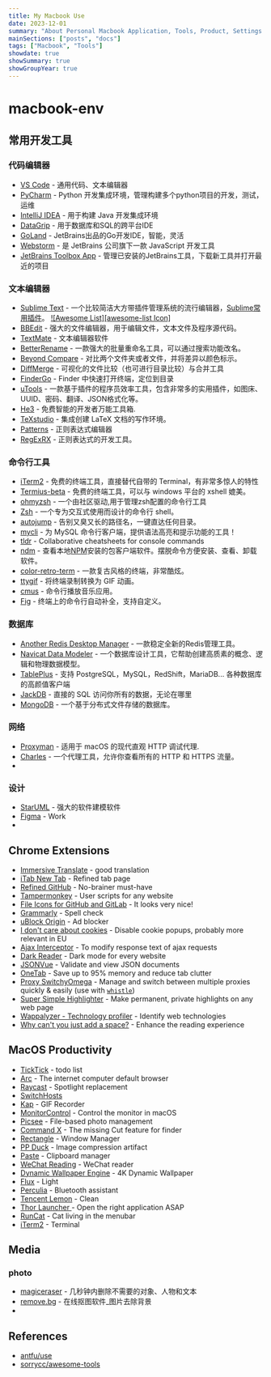 ```yaml
---
title: My Macbook Use
date: 2023-12-01
summary: "About Personal Macbook Application, Tools, Product, Settings.."
mainSections: ["posts", "docs"]
tags: ["Macbook", "Tools"]
showdate: true
showSummary: true
showGroupYear: true
---
```

# macbook-env
## 常用开发工具
### 代码编辑器
- [VS Code](https://code.visualstudio.com/) - 通用代码、文本编辑器
- [PyCharm](https://www.jetbrains.com/pycharm/) - Python 开发集成环境，管理构建多个python项目的开发，测试，运维
- [IntelliJ IDEA](https://www.jetbrains.com/idea/) - 用于构建 Java 开发集成环境
- [DataGrip](http://www.jetbrains.com/datagrip/) - 用于数据库和SQL的跨平台IDE
- [GoLand](https://www.jetbrains.com/go/) - JetBrains出品的Go开发IDE，智能，灵活
-  [Webstorm](http://www.jetbrains.com/webstorm/) - 是 JetBrains 公司旗下一款 JavaScript 开发工具
- [JetBrains Toolbox App](https://www.jetbrains.com/toolbox/) - 管理已安装的JetBrains工具，下载新工具并打开最近的项目
               
### 文本编辑器
- [Sublime Text](http://www.sublimetext.com/3) - 一个比较简洁大方带插件管理系统的流行编辑器，[Sublime常用插件](editor-plugin-zh.md#sublime-text-plugin)。 [![Awesome List][awesome-list Icon]](https://github.com/dreikanter/sublime-bookmarks#readme)
- [BBEdit](http://www.barebones.com/products/bbedit/) - 强大的文件编辑器，用于编辑文件，文本文件及程序源代码。
- [TextMate](https://macromates.com) - 文本编辑器软件
- [BetterRename](http://www.publicspace.net/BetterRename/) - 一款强大的批量重命名工具，可以通过搜索功能改名。
- [Beyond Compare](http://www.scootersoftware.com/download.php) - 对比两个文件夹或者文件，并将差异以颜色标示。
- [DiffMerge](http://sourcegear.com/diffmerge/) - 可视化的文件比较（也可进行目录比较）与合并工具
- [FinderGo](https://github.com/onmyway133/FinderGo) - Finder 中快速打开终端，定位到目录
- [uTools](https://u.tools/) - 一款基于插件的程序员效率工具，包含非常多的实用插件，如图床、UUID、密码、翻译、JSON格式化等。
- [He3](https://he3.app) - 免费智能的开发者万能工具箱.
- [TeXstudio](http://www.texstudio.org) - 集成创建 LaTeX 文档的写作环境。
- [Patterns](http://krillapps.com/patterns/) - 正则表达式编辑器
- [RegExRX](http://www.mactechnologies.com/index.php?page=downloads#regexrx) - 正则表达式的开发工具。

### 命令行工具
- [iTerm2](http://www.iterm2.com) - 免费的终端工具，直接替代自带的 Terminal，有非常多惊人的特性
- [Termius-beta](https://www.termius.com/) - 免费的终端工具，可以与 windows 平台的 xshell 媲美。
- [ohmyzsh](https://github.com/ohmyzsh/ohmyzsh) - 一个由社区驱动,用于管理zsh配置的命令行工具
- [Zsh](https://www.zsh.org) - 一个专为交互式使用而设计的命令行 shell。
- [autojump](https://github.com/wting/autojump/wiki) - 告别又臭又长的路径名，一键直达任何目录。
- [mycli](https://github.com/dbcli/mycli) - 为 MySQL 命令行客户端，提供语法高亮和提示功能的工具！
- [tldr](https://github.com/tldr-pages/tldr) - Collaborative cheatsheets for console commands
- [ndm](https://720kb.github.io/ndm/) - 查看本地[NPM](http://npmjs.org/)安装的包客户端软件。摆脱命令方便安装、查看、卸载软件。
- [color-retro-term](https://swordfishslabs.wordpress.com/2014/09/03/cool-old-term-is-dead-long-live-cool-retro-term/) - 一款复古风格的终端，非常酷炫。
- [ttygif](https://github.com/icholy/ttygif) - 将终端录制转换为 GIF 动画。
- [cmus](https://cmus.github.io/) - 命令行播放音乐应用。
- [Fig](https://fig.io) - 终端上的命令行自动补全，支持自定义。

### 数据库
- [Another Redis Desktop Manager](https://github.com/qishibo/AnotherRedisDesktopManager) - 一款稳定全新的Redis管理工具。
- [Navicat Data Modeler](https://www.navicat.com.cn/products/navicat-data-modeler) - 一个数据库设计工具，它帮助创建高质素的概念、逻辑和物理数据模型。
- [TablePlus](https://tableplus.io) - 支持 PostgreSQL，MySQL，RedShift，MariaDB... 各种数据库的高颜值客户端
- [JackDB](https://www.jackdb.com/) - 直接的 SQL 访问你所有的数据，无论在哪里
- [MongoDB](https://www.mongodb.com) - 一个基于分布式文件存储的数据库。
### 网络
- [Proxyman](https://proxyman.app) - 适用于 macOS 的现代直观 HTTP 调试代理.
- [Charles](https://www.charlesproxy.com/) - 一个代理工具，允许你查看所有的 HTTP 和 HTTPS 流量。
- 
### 设计
- [StarUML](http://staruml.io) - 强大的软件建模软件
- [Figma](https://www.figma.com/) - Work
- 
## Chrome Extensions
- [Immersive Translate](https://chrome.google.com/webstore/detail/immersive-translate/bpoadfkcbjbfhfodiogcnhhhpibjhbnh) - good translation
- [iTab New Tab](https://chrome.google.com/webstore/detail/itab%E6%96%B0%E6%A0%87%E7%AD%BE%E9%A1%B5%E5%85%8D%E8%B4%B9chatgpt/mhloojimgilafopcmlcikiidgbbnelip) - Refined tab page
- [Refined GitHub](https://chrome.google.com/webstore/detail/refined-github/hlepfoohegkhhmjieoechaddaejaokhf) - No-brainer must-have
- [Tampermonkey](https://chrome.google.com/webstore/detail/tampermonkey/dhdgffkkebhmkfjojejmpbldmpobfkfo) - User scripts for any website
- [File Icons for GitHub and GitLab](https://chrome.google.com/webstore/detail/file-icons-for-github-and/ficfmibkjjnpogdcfhfokmihanoldbfe) - It looks very nice!
- [Grammarly](https://chrome.google.com/webstore/detail/grammarly-grammar-checker/kbfnbcaeplbcioakkpcpgfkobkghlhen) - Spell check
- [uBlock Origin](https://chrome.google.com/webstore/detail/ublock-origin/cjpalhdlnbpafiamejdnhcphjbkeiagm) - Ad blocker
- [I don't care about cookies](https://chrome.google.com/webstore/detail/i-dont-care-about-cookies/fihnjjcciajhdojfnbdddfaoknhalnja) - Disable cookie popups, probably more relevant in EU
- [Ajax Interceptor](https://chrome.google.com/webstore/detail/ajax-interceptor/nhpjggchkhnlbgdfcbgpdpkifemomkpg) - To modify response text of ajax requests
- [Dark Reader](https://chrome.google.com/webstore/detail/dark-reader/eimadpbcbfnmbkopoojfekhnkhdbieeh) - Dark mode for every website
- [JSONVue](https://chrome.google.com/webstore/detail/jsonvue/chklaanhfefbnpoihckbnefhakgolnmc) - Validate and view JSON documents
- [OneTab](https://chrome.google.com/webstore/detail/onetab/chphlpgkkbolifaimnlloiipkdnihall) - Save up to 95% memory and reduce tab clutter
- [Proxy SwitchyOmega](https://chrome.google.com/webstore/detail/proxy-switchyomega/padekgcemlokbadohgkifijomclgjgif) - Manage and switch between multiple proxies quickly & easily (use with [`whistle`](https://wproxy.org/whistle/))
- [Super Simple Highlighter](https://chrome.google.com/webstore/detail/super-simple-highlighter/hhlhjgianpocpoppaiihmlpgcoehlhio) - Make permanent, private highlights on any web page
- [Wappalyzer - Technology profiler](https://chrome.google.com/webstore/detail/wappalyzer-technology-pro/gppongmhjkpfnbhagpmjfkannfbllamg) - Identify web technologies
- [Why can't you just add a space?](https://chrome.google.com/webstore/detail/%E7%82%BA%E4%BB%80%E9%BA%BC%E4%BD%A0%E5%80%91%E5%B0%B1%E6%98%AF%E4%B8%8D%E8%83%BD%E5%8A%A0%E5%80%8B%E7%A9%BA%E6%A0%BC%E5%91%A2%EF%BC%9F/paphcfdffjnbcgkokihcdjliihicmbpd) - Enhance the reading experience

## MacOS Productivity

- [TickTick](https://dida365.com/) - todo list
- [Arc](https://arc.net/) - The internet computer default browser
- [Raycast](https://raycast.com/) - Spotlight replacement
- [SwitchHosts](SwitchHosts)
- [Kap](https://getkap.co/) - GIF Recorder
- [MonitorControl](https://github.com/MonitorControl/MonitorControl) - Control the monitor in macOS
- [Picsee](https://picsee.chitaner.com/) - File-based photo management
- [Command X](https://apps.apple.com/us/app/command-x/id6448461551?mt=12) - The missing Cut feature for finder
- [Rectangle](https://rectangleapp.com/) - Window Manager
- [PP Duck](https://ppduck.com/) - Image compression artifact
- [Paste](https://pasteapp.io/) - Clipboard manager
- [WeChat Reading](https://apps.apple.com/cn/app/%E5%BE%AE%E4%BF%A1%E8%AF%BB%E4%B9%A6/id952059546) - WeChat reader
- [Dynamic Wallpaper Engine](https://apps.apple.com/cn/app/%E5%8A%A8%E6%80%81%E5%A3%81%E7%BA%B8%E5%BC%95%E6%93%8Edynamic-wallpaper-engine/id1453504509?mt=12) - 4K Dynamic Wallpaper
- [Flux](https://justgetflux.com/) - Light
- [Perculia](https://apps.apple.com/cn/app/perculia/id1462633284?mt=12) - Bluetooth assistant
- [Tencent Lemon](https://lemon.qq.com/) - Clean
- [Thor Launcher ](https://apps.apple.com/us/app/thor-launcher/id1120999687?mt=12) - Open the right application ASAP
- [RunCat](https://apps.apple.com/us/app/runcat/id1429033973?mt=12) - Cat living in the menubar
- [iTerm2](https://iterm2.com/) - Terminal

## Media
### photo
- [magiceraser](https://magicstudio.com/zh/magiceraser/) - 几秒钟内删除不需要的对象、人物和文本
- [remove.bg](https://www.remove.bg/zh) - 在线抠图软件_图片去除背景 
- 

## References

- [antfu/use](https://github.com/antfu/use)
- [sorrycc/awesome-tools](https://github.com/sorrycc/awesome-tools)
